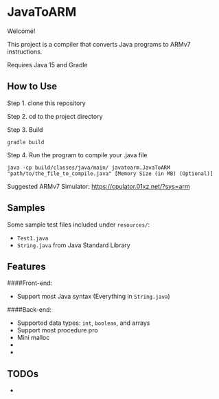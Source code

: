 # JavaToARM

Welcome!

This project is a compiler that converts Java programs to ARMv7 instructions.

Requires Java 15 and Gradle

## How to Use

Step 1. clone this repository

Step 2. cd to the project directory

Step 3. Build
```
gradle build
```

Step 4. Run the program to compile your .java file
```
java -cp build/classes/java/main/ javatoarm.JavaToARM "path/to/the_file_to_compile.java" [Memory Size (in MB) (Optional)]
```

Suggested ARMv7 Simulator: <https://cpulator.01xz.net/?sys=arm>

## Samples

Some sample test files included under ``resources/``:
* ``Test1.java`` 
* ``String.java`` from Java Standard Library

## Features

####Front-end:

* Support most Java syntax (Everything in ``String.java``)

####Back-end:

* Supported data types: ``int``, ``boolean``, and arrays
* Support most procedure pro
* Mini malloc
* 
* 

## TODOs

* 

